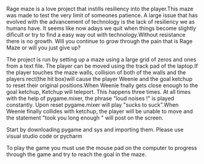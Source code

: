 Rage maze is a love project that instills resiliency into the player.This maze was made to test the very limit of someones patience. A large issue that has evolved with the advancement of technology is the lack of resiliency we as humans have. It seems like now adays we quit when things become slightly dificult or try to find a easy way out with technology.Without resistance there is no growth. Will you continue to grow through the pain that is Rage Maze or will you just give up?

The project is run by setting up a maze using a large grid of zeros and ones from a text file. The player can be moved using the track pad of the laptop.If the player touches the maze walls, collision of both of the walls and the players rect(the hit box)will cause the player Weenie and the goal ketchup to reset their original positions.When Weenie fnally gets close enough to the goal ketchup, Ketchup will teleport. This happens three times. At all times with the help of pygame.mixer, the phrase "loud noises !" is played constantly. Upon reset pygame.mixer will play "sucks to suck".When Weenie finally collides with ketchup, the player will be unable to move and the statement "took you long enough " will post on the screen.

Start by downloading pygame and sys and importing them. Please use visual studio code or pycharm

To play the game you must use the mouse pad on the computer to progress through
the game and try to reach the goal in the maze.
